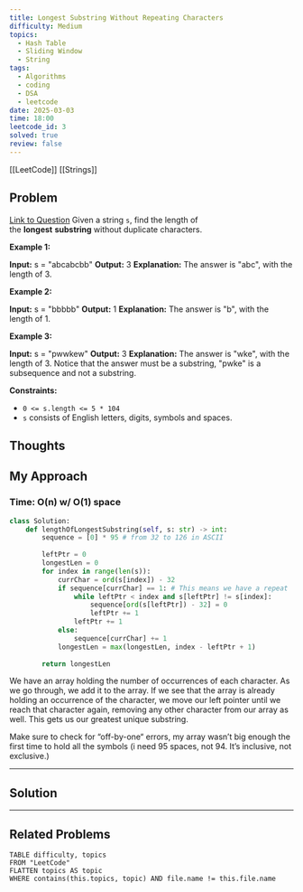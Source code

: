 ```yaml
---
title: Longest Substring Without Repeating Characters
difficulty: Medium
topics:
  - Hash Table
  - Sliding Window
  - String
tags:
  - Algorithms
  - coding
  - DSA
  - leetcode
date: 2025-03-03
time: 18:00
leetcode_id: 3
solved: true
review: false
---
```

[[LeetCode]]
[[Strings]]
## Problem
[Link to Question](https://leetcode.com/problems/longest-substring-without-repeating-characters/)
Given a string `s`, find the length of the **longest** **substring** without duplicate characters.

**Example 1:**

**Input:** s = "abcabcbb"
**Output:** 3
**Explanation:** The answer is "abc", with the length of 3.

**Example 2:**

**Input:** s = "bbbbb"
**Output:** 1
**Explanation:** The answer is "b", with the length of 1.

**Example 3:**

**Input:** s = "pwwkew"
**Output:** 3
**Explanation:** The answer is "wke", with the length of 3.
Notice that the answer must be a substring, "pwke" is a subsequence and not a substring.

**Constraints:**

- `0 <= s.length <= 5 * 104`
- `s` consists of English letters, digits, symbols and spaces.

## Thoughts


## My Approach
### Time: O(n) w/ O(1) space
```python
class Solution:
    def lengthOfLongestSubstring(self, s: str) -> int:
        sequence = [0] * 95 # from 32 to 126 in ASCII
  
        leftPtr = 0
        longestLen = 0
        for index in range(len(s)):
            currChar = ord(s[index]) - 32
            if sequence[currChar] == 1: # This means we have a repeat
                while leftPtr < index and s[leftPtr] != s[index]:
                    sequence[ord(s[leftPtr]) - 32] = 0
                    leftPtr += 1
                leftPtr += 1
            else:
                sequence[currChar] += 1
            longestLen = max(longestLen, index - leftPtr + 1)
  
        return longestLen
```
We have an array holding the number of occurrences of each character. As we go through, we add it to the array. If we see that the array is already holding an occurrence of the character, we move our left pointer until we reach that character again, removing any other character from our array as well. This gets us our greatest unique substring.

Make sure to check for “off-by-one“ errors, my array wasn’t big enough the first time to hold all the symbols (i need 95 spaces, not 94. It’s inclusive, not exclusive.)

---
## Solution




---
## Related Problems
```dataview
TABLE difficulty, topics
FROM "LeetCode"
FLATTEN topics AS topic
WHERE contains(this.topics, topic) AND file.name != this.file.name
```
